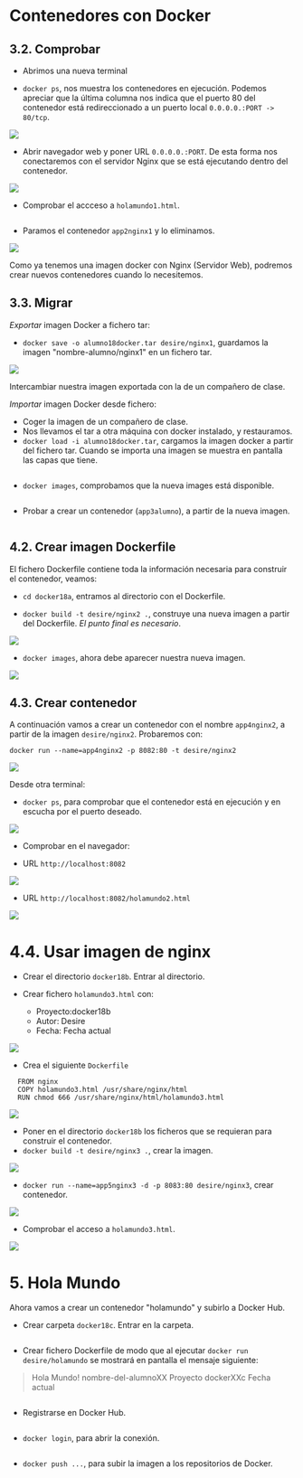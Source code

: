 # Contenedores con Docker

## 3.2. Comprobar
- Abrimos una nueva terminal

- `docker ps`, nos muestra los contenedores en ejecución. Podemos apreciar que la última columna nos indica que el puerto 80 del contenedor está redireccionado a un puerto local `0.0.0.0.:PORT -> 80/tcp`.


![](./images/Screenshot_1.png)

- Abrir navegador web y poner URL `0.0.0.0.:PORT`. De esta forma nos conectaremos con el servidor Nginx que se está ejecutando dentro del contenedor.

![](./images/Screenshot_2.png)

- Comprobar el accceso a `holamundo1.html`.

![]()

- Paramos el contenedor `app2nginx1` y lo eliminamos.

![](./images/Screenshot_3.png)

Como ya tenemos una imagen docker con Nginx (Servidor Web), podremos crear nuevos contenedores cuando lo necesitemos.

## 3.3. Migrar

*Exportar* imagen Docker a fichero tar:

- `docker save -o alumno18docker.tar desire/nginx1`, guardamos la imagen "nombre-alumno/nginx1" en un fichero tar.

![](./images/Screenshot_4.png)

Intercambiar nuestra imagen exportada con la de un compañero de clase.

*Importar* imagen Docker desde fichero:

- Coger la imagen de un compañero de clase.
- Nos llevamos el tar a otra máquina con docker instalado, y restauramos.
- `docker load -i alumno18docker.tar`, cargamos la imagen docker a partir del fichero tar. Cuando se importa una imagen se muestra en pantalla las capas que tiene.

![]()

- `docker images`, comprobamos que la nueva images está disponible.

![]()

- Probar a crear un contenedor (`app3alumno`), a partir de la nueva imagen.

![]()

## 4.2. Crear imagen Dockerfile
El fichero Dockerfile contiene toda la información necesaria para construir el contenedor, veamos:

- `cd docker18a`, entramos al directorio con el Dockerfile.

- `docker build -t desire/nginx2 .`, construye una nueva imagen a partir del Dockerfile. *El punto final es necesario*.

![](./images/Screenshot_5.png)

- `docker images`, ahora debe aparecer nuestra nueva imagen.

![](./images/Screenshot_6.png)

## 4.3. Crear contenedor

A continuación vamos a crear un contenedor con el nombre `app4nginx2`, a partir de la imagen `desire/nginx2`. Probaremos con:

`docker run --name=app4nginx2 -p 8082:80 -t desire/nginx2`

![](./images/Screenshot_7.png)

Desde otra terminal:

- `docker ps`, para comprobar que el contenedor está en ejecución y en escucha por el puerto deseado.

![](./images/Screenshot_8.png)

- Comprobar en el navegador:

- URL `http://localhost:8082`

![](./images/Screenshot_9.png)

- URL `http://localhost:8082/holamundo2.html`

![](./images/Screenshot_10.png)

# 4.4. Usar imagen de nginx

- Crear el directorio `docker18b`. Entrar al directorio.

- Crear fichero `holamundo3.html` con:
  - Proyecto:docker18b
  - Autor: Desire
  - Fecha: Fecha actual

![](./images/Screenshot_11.png)

- Crea el siguiente `Dockerfile`
````
  FROM nginx
  COPY holamundo3.html /usr/share/nginx/html
  RUN chmod 666 /usr/share/nginx/html/holamundo3.html
````
![](./images/Screenshot_12.png)

- Poner en el directorio `docker18b` los ficheros que se requieran para construir el contenedor.
- `docker build -t desire/nginx3 .`, crear la imagen.

![](./images/Screenshot_13.png)

- `docker run --name=app5nginx3 -d -p 8083:80 desire/nginx3`, crear contenedor.

![](./images/Screenshot_14.png)

- Comprobar el acceso a `holamundo3.html`.

![](./images/Screenshot_15.png)

# 5. Hola Mundo
Ahora vamos a crear un contenedor "holamundo" y subirlo a Docker Hub.

- Crear carpeta `docker18c`. Entrar en la carpeta.

![]()

- Crear fichero Dockerfile de modo que al ejecutar `docker run desire/holamundo` se mostrará en pantalla el mensaje siguiente:

>Hola Mundo!
nombre-del-alumnoXX
Proyecto dockerXXc
Fecha actual

![]()

- Registrarse en Docker Hub.

![]()

- `docker login`, para abrir la conexión.

![]()

- `docker push ...`, para subir la imagen a los repositorios de Docker.

![]()
